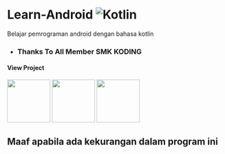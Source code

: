 # Learn-Android ![Kotlin](https://img.shields.io/badge/Usage-Kotlin-blue)
Belajar pemrograman android dengan bahasa kotlin
- ### Thanks To All Member SMK KODING

#### View Project
<img src="https://i.ibb.co/VYRwf5P/Screenshot-2019-10-05-18-48-30-42-ab0a7ee72bc09405808a84abaf1dd454.png" width="100">   <img src="https://i.ibb.co/nMx643X/Screenshot-2019-10-05-18-48-20-59-ab0a7ee72bc09405808a84abaf1dd454.png" width="100">   <img src="https://i.ibb.co/9qnjYXs/Screenshot-2019-10-05-18-48-25-60-ab0a7ee72bc09405808a84abaf1dd454.png" width="100">


## Maaf apabila ada kekurangan dalam program ini

